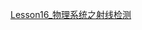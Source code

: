 [Lesson16_物理系统之射线检测](file:///D:/Obsidian%20Unity/Unity/Unity%E5%9B%9B%E9%83%A8%E6%9B%B2/Assets/Scripts/Unity%E5%9F%BA%E7%A1%80/%E7%89%A9%E7%90%86%E7%B3%BB%E7%BB%9F/Lesson16_%E7%89%A9%E7%90%86%E7%B3%BB%E7%BB%9F%E4%B9%8B%E5%B0%84%E7%BA%BF%E6%A3%80%E6%B5%8B.cs)